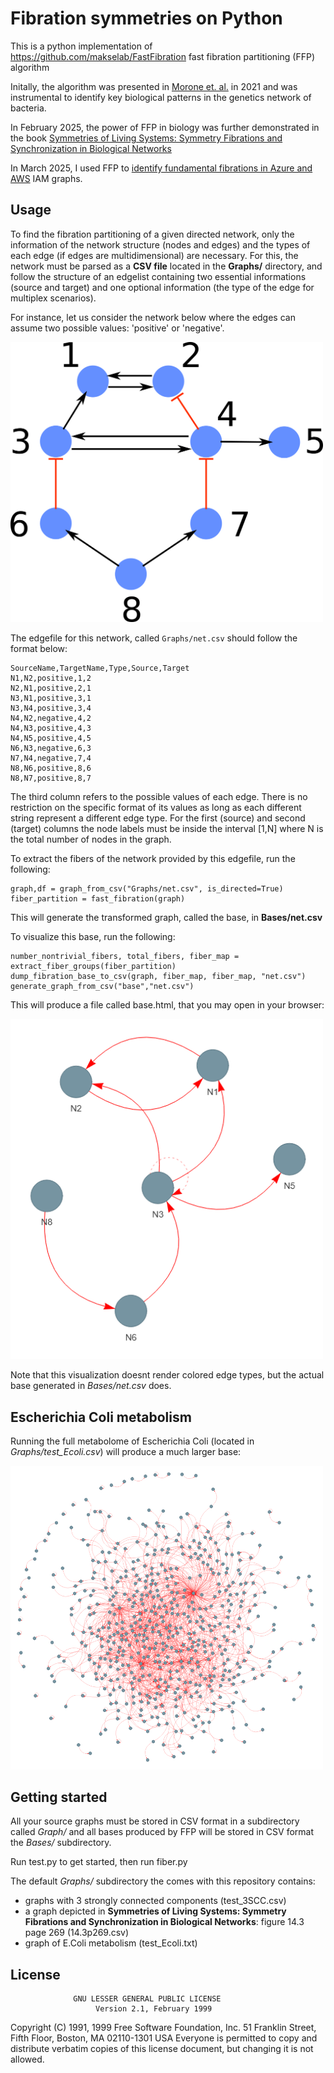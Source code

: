 # Fibration symmetries on Python

This is a python implementation of https://github.com/makselab/FastFibration fast fibration partitioning (FFP) algorithm

Initally, the algorithm was presented in [Morone et. al.](https://www.pnas.org/content/117/15/8306) in 2021 and was instrumental to identify key biological patterns in the genetics network of bacteria.

In February 2025, the power of FFP in biology was further demonstrated in the book [Symmetries of Living Systems: Symmetry Fibrations and Synchronization in Biological Networks](https://arxiv.org/pdf/2502.18713)

In March 2025, I used FFP to [identify fundamental fibrations in Azure and AWS](https://www.linkedin.com/pulse/taming-nhis-aws-azure-part-1-visual-tour-christophe-parisel-f9tpe/) IAM graphs.

## Usage 

To find the fibration partitioning of a given directed network, only the information of the network structure (nodes and edges) 
and the types of each edge (if edges are multidimensional) are necessary. 
For this, the network must be parsed as a **CSV file** located in the **Graphs/** directory, and follow the structure of an edgelist containing two essential informations (source and target) and one optional information (the type of the edge for multiplex scenarios). 

For instance, let us consider the network below where the edges can assume two possible values: 'positive' or 'negative'.

<img src="small_example.png" width="500" />

The edgefile for this network, called `Graphs/net.csv` should follow the format below:

```
SourceName,TargetName,Type,Source,Target
N1,N2,positive,1,2
N2,N1,positive,2,1
N3,N1,positive,3,1
N3,N4,positive,3,4
N4,N2,negative,4,2
N4,N3,positive,4,3
N4,N5,positive,4,5
N6,N3,negative,6,3
N7,N4,negative,7,4
N8,N6,positive,8,6
N8,N7,positive,8,7
```

The third column refers to the possible values of each edge. There is no restriction on the specific
format of its values as long as each different string represent a different edge type. For the first (source) and 
second (target) columns the node labels must be inside the interval \[1,N\] where N is the total number of nodes in
the graph.

To extract the fibers of the network provided by this edgefile, run the following: 

```
graph,df = graph_from_csv("Graphs/net.csv", is_directed=True)
fiber_partition = fast_fibration(graph)
```

This will generate the transformed graph, called the base, in **Bases/net.csv**

To visualize this base, run the following:

```
number_nontrivial_fibers, total_fibers, fiber_map = extract_fiber_groups(fiber_partition)
dump_fibration_base_to_csv(graph, fiber_map, fiber_map, "net.csv")
generate_graph_from_csv("base","net.csv")
```

This will produce a file called base.html, that you may open in your browser:

<img src="small_base.png" width="500" />

Note that this visualization doesnt render colored edge types, but the actual base generated in *Bases/net.csv* does. 

## Escherichia Coli metabolism

Running the full metabolome of Escherichia Coli (located in *Graphs/test_Ecoli.csv*) will produce a much larger base:

<img src="Ecoli_base.png" width="500" />

## Getting started
All your source graphs must be stored in CSV format in a subdirectory called *Graph/* and all bases produced by FFP will be stored in CSV format the *Bases/* subdirectory.

Run test.py to get started, then run fiber.py

The default *Graphs/* subdirectory the comes with this repository contains:
- graphs with 3 strongly connected components (test_3SCC.csv)
- a graph depicted in **Symmetries of Living Systems: Symmetry Fibrations and Synchronization in Biological Networks**: figure 14.3 page 269 (14.3p269.csv)
- graph of E.Coli metabolism (test_Ecoli.txt)

## License

                  GNU LESSER GENERAL PUBLIC LICENSE
                       Version 2.1, February 1999

 Copyright (C) 1991, 1999 Free Software Foundation, Inc.
 51 Franklin Street, Fifth Floor, Boston, MA  02110-1301  USA
 Everyone is permitted to copy and distribute verbatim copies
 of this license document, but changing it is not allowed.
